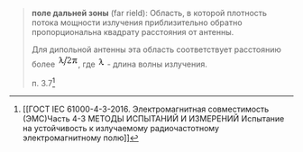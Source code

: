 >**поле дальней зоны** (far rield): Область, в которой плотность потока мощности излучения приблизительно обратно пропорциональна квадрату расстояния от антенны.  
 >
>Для дипольной антенны эта область соответствует расстоянию более ![](data:image;base64,R0lGODdhJQAXAIABAAAAAP///ywAAAAAJQAXAAACT4yPqcvtD6OctD5gFcCNb055jGiAlYmQZYYebQB+8gu3NKlqsM6n67hL2BY5YdDVMx6VqOaoiFzlTFSk07X5lWbYroSW6YRD42/5jE6rKQUAOw==), где ![](data:image;base64,R0lGODdhDQATAIABAAAAAP///ywAAAAADQATAAACHIyPqcvtAYCT8NVHZ15yqz5dnOEhGWiakcW2bgEAOw==) - длина волны излучения.
>
>п. 3.7[^1]

[^1]:[[ГОСТ IEC 61000-4-3-2016. Электромагнитная совместимость (ЭМС)Часть 4-3 МЕТОДЫ ИСПЫТАНИЙ И ИЗМЕРЕНИЙ Испытание на устойчивость к излучаемому радиочастотному электромагнитному полю]]